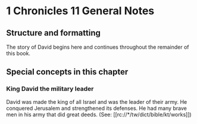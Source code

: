 # 1 Chronicles 11 General Notes
## Structure and formatting

The story of David begins here and continues throughout the remainder of this book.

## Special concepts in this chapter

### King David the military leader
David was made the king of all Israel and was the leader of their army. He conquered Jerusalem and strengthened its defenses. He had many brave men in his army that did great deeds. (See: [[rc://*/tw/dict/bible/kt/works]])